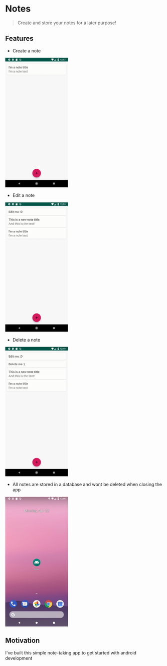 # Notes
> Create and store your notes for a later purpose!

## Features
* Create a note
<img src="media/createNote.gif" width="200">

* Edit a note
<img src="media/EditNote.gif" width="200">

* Delete a note
<img src="media/deleteNote.gif" width="200">

* All notes are stored in a database and wont be deleted when closing the app
<img src="media/allNotesAreSaved.gif" width="200">

## Motivation
I've built this simple note-taking app to get started with android development
